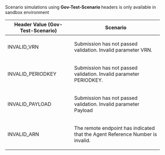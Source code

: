 <p>Scenario simulations using <b> Gov-Test-Scenario </b> headers is only available in sandbox environment</p>
<table>
    <thead>
        <tr>
            <th>Header Value (Gov-Test-Scenario)</th>
            <th>Scenario</th>
        </tr>
    </thead>
    <tbody>
        <tr>
            <td><p>INVALID_VRN</p></td>
            <td><p>Submission has not passed validation. Invalid parameter VRN.</p></td>
        </tr>
        <tr>
            <td><p>INVALID_PERIODKEY</p></td>
            <td><p>Submission has not passed validation. Invalid parameter PERIODKEY.</p></td>
        </tr>
        <tr>
            <td><p>INVALID_PAYLOAD</p></td>
            <td><p>Submission has not passed validation. Invalid parameter Payload</p></td>
        </tr>
        <tr>
            <td><p>INVALID_ARN</p></td>
            <td><p>The remote endpoint has indicated that the Agent Reference Number is invalid.</p></td>
        </tr>
    </tbody>
</table>